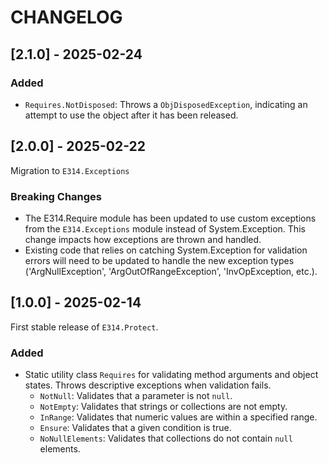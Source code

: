 # CHANGELOG

## [2.1.0] - 2025-02-24

### Added

- `Requires.NotDisposed`: Throws a `ObjDisposedException`, indicating an attempt to use the object after it has been released.

## [2.0.0] - 2025-02-22

Migration to `E314.Exceptions`

### Breaking Changes

- The E314.Require module has been updated to use custom exceptions from the `E314.Exceptions` module instead of System.Exception. This change impacts how exceptions are thrown and handled.
- Existing code that relies on catching System.Exception for validation errors will need to be updated to handle the new exception types ('ArgNullException', 'ArgOutOfRangeException', 'InvOpException, etc.).

## [1.0.0] - 2025-02-14

First stable release of `E314.Protect`.

### Added

- Static utility class `Requires` for validating method arguments and object states. Throws descriptive exceptions when validation fails.
  - `NotNull`: Validates that a parameter is not `null`.
  - `NotEmpty`: Validates that strings or collections are not empty.
  - `InRange`: Validates that numeric values are within a specified range.
  - `Ensure`: Validates that a given condition is true.
  - `NoNullElements`: Validates that collections do not contain `null` elements.
